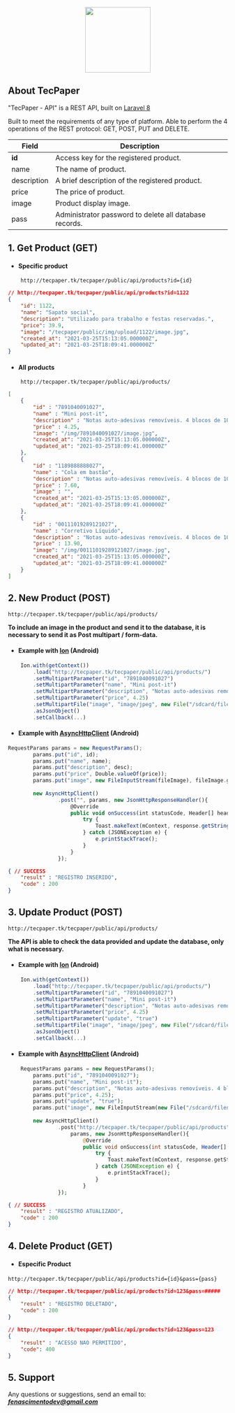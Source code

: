 <p align="center">
    <a href="https://laravel.com" target="_blank">
        <img src="http://chadamanu.tk/tecpaper/img/logo_api.png" width="150" alt="">
    </a>
</p>

## About TecPaper

"TecPaper - API" is a REST API, built on [Laravel 8](https://laravel.com/docs/8.x/installation)

Built to meet the requirements of any type of platform. Able to perform the 4 operations of the REST protocol: GET, POST, PUT and DELETE.

Field | Description
------|------------
**id** | Access key for the registered product.
name | The name of product.
description | A brief description of the registered product.
price | The price of product.
image | Product display image.
pass | Administrator password to delete all database records.



## 1. Get Product (GET)


- #### Specific product
```url
    http://tecpaper.tk/tecpaper/public/api/products?id={id}
```

```JSON
// http://tecpaper.tk/tecpaper/public/api/products?id=1122
{ 
    "id": 1122,
    "name": "Sapato social",
    "description": "Utilizado para trabalho e festas reservadas.",
    "price": 39.9,
    "image": "/tecpaper/public/img/upload/1122/image.jpg",
    "created_at": "2021-03-25T15:13:05.000000Z",
    "updated_at": "2021-03-25T18:09:41.000000Z"
}
```

- #### All products
```url
    http://tecpaper.tk/tecpaper/public/api/products/
```

```JSON
[
    {
        "id" : "7891040091027",
        "name" : "Mini post-it",
        "description" : "Notas auto-adesivas removíveis. 4 blocos de 100 folhas.",
        "price" : 4.25,
        "image": "/img/7891040091027/image.jpg",
        "created_at": "2021-03-25T15:13:05.000000Z",
        "updated_at": "2021-03-25T18:09:41.000000Z"
    },
    {
        "id" : "1189888888027",
        "name" : "Cola em bastão",
        "description" : "Notas auto-adesivas removíveis. 4 blocos de 100 folhas.",
        "price" : 7.60,
        "image" : "",
        "created_at": "2021-03-25T15:13:05.000000Z",
        "updated_at": "2021-03-25T18:09:41.000000Z"
    },
    {
        "id" : "00111019289121027",
        "name" : "Corretivo Líquido",
        "description" : "Notas auto-adesivas removíveis. 4 blocos de 100 folhas.",
        "price" : 13.90,
        "image": "/img/00111019289121027/image.jpg",
        "created_at": "2021-03-25T15:13:05.000000Z",
        "updated_at": "2021-03-25T18:09:41.000000Z"
    }
] 
```

 ## 2. New Product (POST)


```URL
http://tecpaper.tk/tecpaper/public/api/products/
```

**To include an image in the product and send it to the database, it is necessary to send it as Post multipart / form-data.**

- #### Example with [Ion](https://github.com/koush/ion) (Android)
```JAVASCRIPT
    Ion.with(getContext())
        .load("http://tecpaper.tk/tecpaper/public/api/products/")
        .setMultipartParameter("id", "7891040091027")
        .setMultipartParameter("name", "Mini post-it")
        .setMultipartParameter("description", "Notas auto-adesivas removíveis. 4 blocos de 100 folhas.")
        .setMultipartParameter("price", 4.25)
        .setMultipartFile("image", "image/jpeg", new File("/sdcard/filename.jpeg"))
        .asJsonObject()
        .setCallback(...)
```

- #### Example with [AsyncHttpClient](https://loopj.com/android-async-http/) (Android)

```JAVASCRIPT
RequestParams params = new RequestParams();
        params.put("id", id);
        params.put("name", name);
        params.put("description", desc);
        params.put("price", Double.valueOf(price));
        params.put("image", new FileInputStream(fileImage), fileImage.getName());
        
        new AsyncHttpClient()
                .post("", params, new JsonHttpResponseHandler(){
                    @Override
                    public void onSuccess(int statusCode, Header[] headers, JSONObject response) {
                        try {
                            Toast.makeText(mContext, response.getString("result"), Toast.LENGTH_LONG).show();
                        } catch (JSONException e) {
                            e.printStackTrace();
                        }
                    }
                });
```


```JSON
{ // SUCCESS
    "result" : "REGISTRO INSERIDO",
    "code" : 200
}
```

## 3. Update Product (POST)

```URL
http://tecpaper.tk/tecpaper/public/api/products/
```
**The API is able to check the data provided and update the database, only what is necessary.**
<br>

- #### Example with [Ion](https://github.com/koush/ion) (Android)
```JAVASCRIPT
    Ion.with(getContext())
        .load("http://tecpaper.tk/tecpaper/public/api/products/")
        .setMultipartParameter("id", "7891040091027")
        .setMultipartParameter("name", "Mini post-it")
        .setMultipartParameter("description", "Notas auto-adesivas removíveis. 4 blocos de 100 folhas.")
        .setMultipartParameter("price", 4.25)
        .setMultipartParameter("update", "true")
        .setMultipartFile("image", "image/jpeg", new File("/sdcard/filename.jpeg"))
        .asJsonObject()
        .setCallback(...)
```

- #### Example with [AsyncHttpClient](https://loopj.com/android-async-http/) (Android)

```PHP
    RequestParams params = new RequestParams();
        params.put("id", "7891040091027");
        params.put("name", "Mini post-it");
        params.put("description", "Notas auto-adesivas removíveis. 4 blocos de 100 folhas.");
        params.put("price", 4.25);
        params.put("update", "true");
        params.put("image", new FileInputStream(new File("/sdcard/filename.jpeg")), "filename.jpg");
        
        new AsyncHttpClient()
                .post("http://tecpaper.tk/tecpaper/public/api/products", 
                    params, new JsonHttpResponseHandler(){
                        @Override
                        public void onSuccess(int statusCode, Header[] headers, JSONObject response) {
                            try {
                                Toast.makeText(mContext, response.getString("result"), Toast.LENGTH_LONG).show();
                            } catch (JSONException e) {
                                e.printStackTrace();
                            }
                        }
                });
```
```JSON
{ // SUCCESS
    "result" : "REGISTRO ATUALIZADO",
    "code" : 200
}
```

## 4. Delete Product (GET)

- #### Especific Product

```url
http://tecpaper.tk/tecpaper/public/api/products?id={id}&pass={pass}
```

```JSON
// http://tecpaper.tk/tecpaper/public/api/products?id=123&pass=#####
{ 
    "result" : "REGISTRO DELETADO",
    "code" : 200
}
```
```JSON
// http://tecpaper.tk/tecpaper/public/api/products?id=123&pass=123
{ 
    "result" : "ACESSO NAO PERMITIDO",
    "code": 400
}
```

## 5. Support

Any questions or suggestions, send an email to: ***fenascimentodev@gmail.com***
